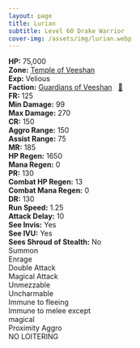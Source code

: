 ```yaml
---
layout: page
title: Lurian
subtitle: Level 60 Drake Warrior
cover-img: /assets/img/lurian.webp
---
```


<div class="info-section">
<div class="info-item"><strong>HP:</strong> 75,000</div>
<div class="info-item"><strong>Zone:</strong> <a href="https://www.pqdi.cc/zone/124" target="_blank">Temple of Veeshan</a></div>
<div class="info-item"><strong>Exp:</strong> Velious</div>
<div class="info-item"><strong>Faction:</strong> <a href="https://www.pqdi.cc/faction/467" target="_blank">Guardians of Veeshan</a>&nbsp;&nbsp;&nbsp;<a href="https://www.pqdi.cc/npc/124013" target="_blank" title="View NPC on PQDI">🔗</a></div>
</div>

<div class="stats-grid">
<div class="stats-row">
<div class="stats-cell"><strong>FR:</strong> 125</div>
<div class="stats-cell"><strong>Min Damage:</strong> 99</div>
<div class="stats-cell"><strong>Max Damage:</strong> 270</div>
</div>
<div class="stats-row">
<div class="stats-cell"><strong>CR:</strong> 150</div>
<div class="stats-cell"><strong>Aggro Range:</strong> 150</div>
<div class="stats-cell"><strong>Assist Range:</strong> 75</div>
</div>
<div class="stats-row">
<div class="stats-cell"><strong>MR:</strong> 185</div>
<div class="stats-cell"><strong>HP Regen:</strong> 1650</div>
<div class="stats-cell"><strong>Mana Regen:</strong> 0</div>
</div>
<div class="stats-row">
<div class="stats-cell"><strong>PR:</strong> 130</div>
<div class="stats-cell"><strong>Combat HP Regen:</strong> 13</div>
<div class="stats-cell"><strong>Combat Mana Regen:</strong> 0</div>
</div>
<div class="stats-row">
<div class="stats-cell"><strong>DR:</strong> 130</div>
<div class="stats-cell"><strong>Run Speed:</strong> 1.25</div>
<div class="stats-cell"><strong>Attack Delay:</strong> 10</div>
</div>
<div class="stats-row">
<div class="stats-cell"><strong>See Invis:</strong> Yes</div>
<div class="stats-cell"><strong>See IVU:</strong> Yes</div>
<div class="stats-cell"><strong>Sees Shroud of Stealth:</strong> No</div>
</div>
</div>

<div class="ability-grid">
<div class="ability-cell">Summon</div>
<div class="ability-cell">Enrage</div>
<div class="ability-cell">Double Attack</div>
<div class="ability-cell">Magical Attack</div>
<div class="ability-cell">Unmezzable</div>
<div class="ability-cell">Uncharmable</div>
<div class="ability-cell">Immune to fleeing</div>
<div class="ability-cell">Immune to melee except</div>
<div class="ability-cell">magical</div>
<div class="ability-cell">Proximity Aggro</div>
<div class="ability-cell">NO LOITERING</div>
</div>

